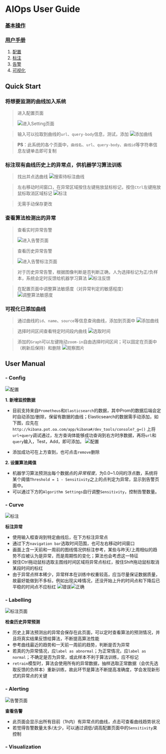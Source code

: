 # AIOps User  Guide

### [基本操作](#quick-start)
### [用户手册](#user-manual)
1. [配置](#config)
2. [标注](#labelling)
3. [告警](#alerting)
4. [可视化](#visualization)

## Quick Start

### 将想要监测的曲线加入系统

> 进入配置页面
> 
> ![进入Setting页面](https://github.com/DerrickShine/AIOps-User-Manual/blob/master/pic/entering_setting.png)

> 输入可以拉取到曲线的`url`、`query-body`信息，测试，添加
> ![添加曲线](https://github.com/DerrickShine/AIOps-User-Manual/blob/master/pic/add_curve.png)

> **PS**：此系统的各个页面中，`曲线名`、`url`、`query-body`、`曲线id`等字符串信息左键单击即可复制

### 标注现有曲线历史上的异常点，供机器学习算法训练

> 找出并点选曲线
> ![搜索待标注曲线](https://github.com/DerrickShine/AIOps-User-Manual/blob/master/pic/search_curve_to_label.png)

> 左右移动时间窗口，在异常区域按住左键拖放鼠标标记，按住`Ctrl`左键拖放鼠标取消区域标记
> ![标注](https://github.com/DerrickShine/AIOps-User-Manual/blob/master/pic/labelling.png)

> 无需手动保存更改

### 查看算法检测出的异常

> 查看实时异常告警
> 
> ![进入告警页面](https://github.com/DerrickShine/AIOps-User-Manual/blob/master/pic/entering_alert.png)

> 查看历史异常告警
> 
> ![进入告警标注页面](https://github.com/DerrickShine/AIOps-User-Manual/blob/master/pic/entering_label.png)

> 对于历史异常告警，根据图像判断是否判断正确，人为选择标记为正/负样本，系统会定时反馈给机器学习算法
> ![标注反馈](https://github.com/DerrickShine/AIOps-User-Manual/blob/master/pic/labelling_detected.png)

> 在配置页面中调整算法敏感度（对异常判定的敏感程度）
> ![调整算法敏感度](https://github.com/DerrickShine/AIOps-User-Manual/blob/master/pic/tune_sensitivity.png)

### 可视化已添加曲线

> 通过曲线的`id`、`name`、`source`等信息查询曲线，添加到页面中
> ![添加曲线](https://github.com/DerrickShine/AIOps-User-Manual/blob/master/pic/add_graph.png)

> 选择时间区间查看特定时间段内曲线
> ![选取时间](https://github.com/DerrickShine/AIOps-User-Manual/blob/master/pic/range_time.png)

> 添加的`Graph`可以左键拖动`zoom-in`自由选择时间区间；可以固定在页面中（刷新后保持）和删除
> ![观察图片](https://github.com/DerrickShine/AIOps-User-Manual/blob/master/pic/viewing_graph.png)

## User Manual

### - Config
![配置](https://github.com/DerrickShine/AIOps-User-Manual/blob/master/pic/configuration.png)

**1. 新增监控数据**
- 目前支持来自`Prometheus`和`Elasticsearch`的数据，其中Prom的数据后端会定时自动添加/删除，保留有数据的曲线；Elasticsearch的数据需手动添加，如下图，应先在
`http://kibana.pot.oa.com/app/kibana#/dev_tools/console?_g=()`
上将`url+query`调试通过，左方查询体能够成功查询到右方时序数据，再将`url`和`query`输入，Test，Add，即可添加。
![配置](https://github.com/DerrickShine/AIOps-User-Manual/blob/master/pic/kibana.png)

- 添加成功可在上方查到，也可点击`remove`删除

**2. 设置算法阈值**
- 机器学习算法预测出每个数据点的*异常程度*，为0.0~1.0间的浮点数，系统将某个阈值`Threshold = 1 - Sensitivity`之上的点判定为异常，显示到告警页面中。
- 可以通过下方的`Algorithm Settings`自行调整`Sensitivity`，控制告警数量。

### - Curve

![标注](https://github.com/DerrickShine/AIOps-User-Manual/blob/master/pic/curve.png)

**标注异常**
- 使用输入框查询到特定曲线后，在下方标注异常点
- 通过下方`navigation bar`选取时间范围，也可左右移动时间窗口
- 画面上含一天前和一周前的图线情况供标注参考，某些与昨天/上周相似的趋势不应被认为是异常，而是周期性的变化；算法也会考虑这一特征
- 按住Ctrl拖动鼠标选取主图线时间区域将异常点标红，按住Shift拖动鼠标取消某段时间的标红
- 由于异常点样本稀少，异常样本在训练中权重较高，应当尽量保证数据质量，故最好能做到不多标，例如出现尖峰情况，还没开始上升的时间点和下降后已平稳的时间点不应标红
![错误](https://github.com/DerrickShine/AIOps-User-Manual/blob/master/pic/wrong_label.png)![正确](https://github.com/DerrickShine/AIOps-User-Manual/blob/master/pic/correct_label.png)

### - Labelling

![标注页面](https://github.com/DerrickShine/AIOps-User-Manual/blob/master/pic/labelling_page.png)

**检查历史异常预测**
- 历史上算法预测出的异常会保存在此页面，可以定时查看算法的预测情况，并且将真实结果反馈给算法，不断提高算法性能
- 参考曲线最近的趋势和一天前一周前的趋势，判断是否为异常
- 若真的为异常情况，应`label as abnormal`；为正常情况，应`label as normal`；不确定是否为异常，或此样本不利于算法训练，应不标记
- `retrain`模型时，算法会使用所有的异常数据，抽样选取正常数据（会优先选取反馈的负样本）重新训练，故此环节是算法不断提高准确度，学会发现新形式的异常点的关键

### - Alerting

![告警页面](https://github.com/DerrickShine/AIOps-User-Manual/blob/master/pic/alert.png)

**查看告警**
- 此页面会显示出所有目前（1h内）有异常点的曲线，点击可查看曲线趋势状况
- 若觉得告警数量太多/太少，可以通过调低/调高配置页面中的`Sensitivity`来控制

### - Visualization




<!--stackedit_data:
eyJoaXN0b3J5IjpbLTUzMTgxMDAxMywxMDA4OTUxNTg1LC0xNj
g2MDcyOTk1LC01MzkzMjgxODAsLTEwMjIwMzQ1NzAsLTIxMTM2
MzA1MDksMjAxMTk5MjE1NywtMTIwODYwOTY1LDE1NzQ4MDEyND
YsMTEwOTA3MzUxNCwtNjYyNTYxMzcyLDI2MTA4NzA4NywtOTAz
OTI1MjIyLC0xNDg5Nzc0MzEsLTEzNzM1NzkzOTUsLTE2MzMzNj
U2NzcsOTQ1NDU4NzUyLC0xNzgwMjE2ODE0LDIwODQ4MTg4OTcs
LTE2MTUzODgwNTRdfQ==
-->